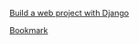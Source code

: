 [Build a web project with Django](https://www.youtube.com/watch?v=gAI218HSK8s&list=PLx-q4INfd95G-wrEjKDAcTB1K-8n1sIiz)

[Bookmark](https://youtu.be/2CXY_AKNdfk?list=PLx-q4INfd95G-wrEjKDAcTB1K-8n1sIiz&t=581)

